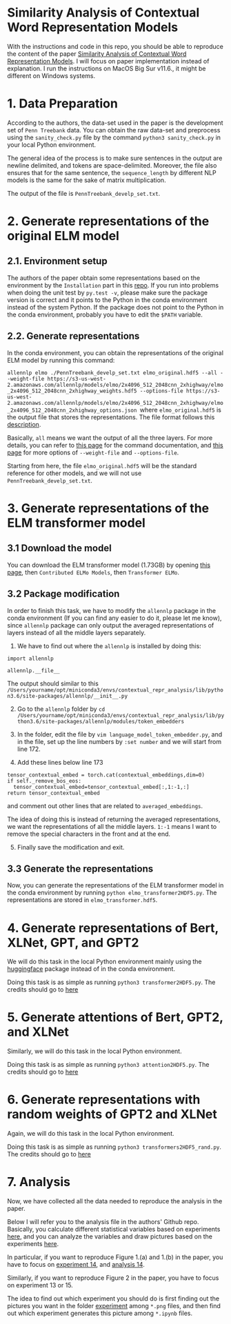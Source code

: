 # Similarity Analysis of Contextual Word Representation Models
With the instructions and code in this repo, you should be able to reproduce the content of the paper [Similarity Analysis of Contextual Word Representation Models](https://arxiv.org/pdf/2005.01172.pdf). I will focus on paper implementation instead of explanation. I run the instructions on MacOS Big Sur v11.6., it might be different on Windows systems.

# 1. Data Preparation
According to the authors, the data-set used in the paper is the development set of `Penn Treebank` data. You can obtain the raw data-set and preprocess using the `sanity_check.py` file by the command `python3 sanity_check.py` in your local Python environment.

The general idea of the process is to make sure sentences in the output are newline delimited, and tokens are space-delimited. Moreover, the file also ensures that for the same sentence, the `sequence_length` by different NLP models is the same for the sake of matrix multiplication.

The output of the file is `PennTreebank_develp_set.txt`.

# 2. Generate representations of the original ELM model
## 2.1. Environment setup
The authors of the paper obtain some representations based on the environment by the `Installation` part in this [repo](https://github.com/nelson-liu/contextual-repr-analysis). If you run into problems when doing the unit test by `py.test -v`, please make sure the package version is correct and it points to the Python in the conda environment instead of the system Python. If the package does not point to the Python in the conda environment, probably you have to edit the `$PATH` variable.

## 2.2. Generate representations

In the conda environment, you can obtain the representations of the original ELM model by running this command:

`allennlp elmo ./PennTreebank_develp_set.txt elmo_original.hdf5 --all --weight-file https://s3-us-west-2.amazonaws.com/allennlp/models/elmo/2x4096_512_2048cnn_2xhighway/elmo_2x4096_512_2048cnn_2xhighway_weights.hdf5 --options-file https://s3-us-west-2.amazonaws.com/allennlp/models/elmo/2x4096_512_2048cnn_2xhighway/elmo_2x4096_512_2048cnn_2xhighway_options.json
`where `elmo_original.hdf5` is the output file that stores the representations. The file format follows this [description](https://github.com/nelson-liu/contextual-repr-analysis#step-1-precomputing-the-word-representations).

Basically, `all` means we want the output of all the three layers. For more details, you can refer to [this page](http://docs.allennlp.org/v0.9.0/api/allennlp.commands.elmo.html) for the command documentation, and [this page](https://allennlp.org/elmo) for more options of `--weight-file` and `--options-file`.

Starting from here, the file `elmo_original.hdf5` will be the standard reference for other models, and we will not use `PennTreebank_develp_set.txt`.

# 3. Generate representations of the ELM transformer model

## 3.1 Download the model
You can download the ELM transformer model (1.73GB) by opening [this page](https://allennlp.org/elmo), then `Contributed ELMo Models`, then `Transformer ELMo`.

## 3.2 Package modification

In order to finish this task, we have to modify the `allennlp` package in the conda environment (If you can find any easier to do it, please let me know), since `allennlp` package can only output the averaged representations of layers instead of all the middle layers separately.

1. We have to find out where the `allennlp` is installed by doing this:

```
import allennlp

allennlp.__file__
```

The output should similar to this
`/Users/yourname/opt/miniconda3/envs/contextual_repr_analysis/lib/python3.6/site-packages/allennlp/__init__.py`

2. Go to the `allennlp` folder by `cd /Users/yourname/opt/miniconda3/envs/contextual_repr_analysis/lib/python3.6/site-packages/allennlp/modules/token_embedders`

3. In the folder, edit the file by `vim language_model_token_embedder.py`, and in the file, set up the line numbers by `:set number` and we will start from line 172.

4. Add these lines below line 173
```
tensor_contextual_embed = torch.cat(contextual_embeddings,dim=0)
if self._remove_bos_eos:
  tensor_contextual_embed=tensor_contextual_embed[:,1:-1,:]
return tensor_contextual_embed
```
and comment out other lines that are related to `averaged_embeddings`.

The idea of doing this is instead of returning the averaged representations, we want the representations of all the middle layers. `1:-1` means I want to remove the special characters in the front and at the end.

5. Finally save the modification and exit.

## 3.3 Generate the representations

Now, you can generate the representations of the ELM transformer model in the conda environment by running `python elmo_transformer2HDF5.py`. The representations are stored in `elmo_transformer.hdf5`.

# 4. Generate representations of Bert, XLNet, GPT, and GPT2

We will do this task in the local Python environment mainly using the [huggingface](https://huggingface.co/) package instead of in the conda environment.

Doing this task is as simple as running `python3 transformer2HDF5.py`. The credits should go to [here](https://github.com/johnmwu/contextual-corr-analysis/blob/dev/get_transformer_representations.py)

# 5. Generate attentions of Bert, GPT2, and XLNet

Similarly, we will do this task in the local Python environment.

Doing this task is as simple as running `python3 attention2HDF5.py`. The credits should go to [here](https://github.com/johnmwu/contextual-corr-analysis/blob/dev/get_transformer_attentions.py)

# 6. Generate representations with random weights of GPT2 and XLNet

Again, we will do this task in the local Python environment.

Doing this task is as simple as running `python3 transformers2HDF5_rand.py`. The credits should go to [here](https://github.com/johnmwu/contextual-corr-analysis/blob/dev/get_transformer_representations.py)

# 7. Analysis

Now, we have collected all the data needed to reproduce the analysis in the paper.

Below I will refer you to the analysis file in the authors' Github repo. Basically, you calculate different statistical variables based on experiments [here](https://github.com/johnmwu/contextual-corr-analysis/tree/master/slurm), and you can analyze the variables and draw pictures based on the experiments [here](https://github.com/johnmwu/contextual-corr-analysis/tree/master/analysis).

In particular, if you want to reproduce Figure 1.(a) and 1.(b) in the paper, you have to focus on [experiment 14](https://github.com/johnmwu/contextual-corr-analysis/blob/master/slurm/mk_results14-helper.sh), and [analysis 14](https://github.com/johnmwu/contextual-corr-analysis/blob/master/analysis/analysis-14.ipynb).

Similarly, if you want to reproduce Figure 2 in the paper, you have to focus on experiment 13 or 15.

The idea to find out which experiment you should do is first finding out the pictures you want in the folder [experiment](https://github.com/johnmwu/contextual-corr-analysis/tree/master/analysis) among `*.png` files, and then find out which experiment generates this picture among `*.ipynb` files.
